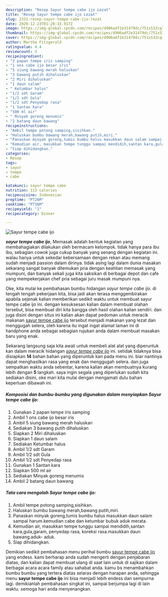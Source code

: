 ```yaml
---
description: "Resep Sayur tempe cabe ijo Lezat"
title: "Resep Sayur tempe cabe ijo Lezat"
slug: 2331-resep-sayur-tempe-cabe-ijo-lezat
date: 2020-12-23T01:20:33.917Z
image: https://img-global.cpcdn.com/recipes/d906adf2e31479dc/751x532cq70/sayur-tempe-cabe-ijo-foto-resep-utama.jpg
thumbnail: https://img-global.cpcdn.com/recipes/d906adf2e31479dc/751x532cq70/sayur-tempe-cabe-ijo-foto-resep-utama.jpg
cover: https://img-global.cpcdn.com/recipes/d906adf2e31479dc/751x532cq70/sayur-tempe-cabe-ijo-foto-resep-utama.jpg
author: Martha Fitzgerald
ratingvalue: 4.4
reviewcount: 3
recipeingredient:
- "2 papan tempe iris samping"
- "1 ons cabe ijo besar iris"
- "5 siung bawang merah haluskan"
- "3 bawang putih dihaluskan"
- "2 Miri dihaluskan"
- "1 daun salam"
- " Ketumbar halus"
- "1/2 sdt Garam"
- "1/2 sdt Gula"
- "1/2 sdt Penyedap rasa"
- "1 Santan kara"
- "500 ml air"
- " Minyak goreng menumis"
- "2 batang daun bawang"
recipeinstructions:
- "Ambil tempe potong samping,sisihkan."
- "Haluskan bumbu bawang merah,bawang putih,miri."
- "Panaskan minyak goreng,tumis bumbu halus masukkan daun salam sampai harum.kemudian cabe dan ketumbar bubuk aduk merata."
- "Kemudian air, masukkan tempe tunggu sampai mendidih,santan kara,gula,garam, penyedap rasa, koreksi rasa.masukkan daun bawang.aduk- aduk."
- "Siap dihidangkan."
categories:
- Resep
tags:
- sayur
- tempe
- cabe

katakunci: sayur tempe cabe 
nutrition: 113 calories
recipecuisine: Indonesian
preptime: "PT26M"
cooktime: "PT36M"
recipeyield: "1"
recipecategory: Dinner

---
```



![Sayur tempe cabe ijo](https://img-global.cpcdn.com/recipes/d906adf2e31479dc/751x532cq70/sayur-tempe-cabe-ijo-foto-resep-utama.jpg)

<b><i>sayur tempe cabe ijo</i></b>, Memasak adalah bentuk kegiatan yang membahagiakan dilakukan oleh bermacam kelompok. tidak hanya para ibu ibu, sebagian cowok juga cukup banyak yang senang dengan kegiatan ini. walau hanya untuk sekedar kebersamaan dengan rekan atau memang sudah menjadi passion dalam dirinya. tidak asing lagi dalam dunia masakan sekarang sangat banyak ditemukan pria dengan keahlian memasak yang mumpuni, dan banyak sekali juga kita saksikan di berbagai depot dan cafe yang mempekerjakan chef pria sebagai juru masak mumpuni nya.

Oke, kita mulai ke pembahasan bumbu hidangan <i>sayur tempe cabe ijo</i>. di tengah tengah pekerjaan kita, bisa jadi akan terasa menggembirakan apabila sejenak kalian memberikan sedikit waktu untuk membuat sayur tempe cabe ijo ini. dengan kesuksesan kalian dalam membuat olahan tersebut, bisa membuat diri kita bangga oleh hasil olahan kalian sendiri. dan juga disini dengan situs ini kalian akan dapat pedoman untuk meracik makanan <u>sayur tempe cabe ijo</u> tersebut menjadi makanan yang lezat dan menggugah selera, oleh karena itu ingat ingat alamat laman ini di handphone anda sebagai sebagian rujukan anda dalam membuat masakan baru yang enak.




Sekarang langsung saja kita awali untuk membeli alat alat yang diperuntuk kan dalam meracik hidangan <u><i>sayur tempe cabe ijo</i></u> ini. setidak tidaknya bisa disiapkan <b>14</b> bahan bahan yang diperuntuk kan pada menu ini. biar nantinya dapat menghasilkan rasa yang enak dan menggugah selera. dan juga sempatkan waktu anda sebentar, karena kalian akan membuatnya kurang lebih dengan <b>5</b> langkah. saya ingin segala yang diperlukan sudah kita sediakan disini, oke mari kita mulai dengan mengamati dulu bahan keperluan dibawah ini.

<!--inarticleads1-->

##### Komposisi dan bumbu-bumbu yang digunakan dalam menyiapkan Sayur tempe cabe ijo:

1. Gunakan 2 papan tempe iris samping
1. Ambil 1 ons cabe ijo besar iris
1. Ambil 5 siung bawang merah haluskan
1. Sediakan 3 bawang putih dihaluskan
1. Siapkan 2 Miri dihaluskan
1. Siapkan 1 daun salam
1. Sediakan  Ketumbar halus
1. Ambil 1/2 sdt Garam
1. Ambil 1/2 sdt Gula
1. Ambil 1/2 sdt Penyedap rasa
1. Gunakan 1 Santan kara
1. Siapkan 500 ml air
1. Sediakan  Minyak goreng menumis
1. Ambil 2 batang daun bawang




<!--inarticleads2-->

##### Tata cara mengolah Sayur tempe cabe ijo:

1. Ambil tempe potong samping,sisihkan.
1. Haluskan bumbu bawang merah,bawang putih,miri.
1. Panaskan minyak goreng,tumis bumbu halus masukkan daun salam sampai harum.kemudian cabe dan ketumbar bubuk aduk merata.
1. Kemudian air, masukkan tempe tunggu sampai mendidih,santan kara,gula,garam, penyedap rasa, koreksi rasa.masukkan daun bawang.aduk- aduk.
1. Siap dihidangkan.




Demikian sedikit pembahasan menu perihal bumbu <u>sayur tempe cabe ijo</u> yang endess. kami berharap anda sudah mengerti dengan penjabaran diatas, dan kalian dapat membuat ulang di saat lain untuk di sajikan dalam berbagai acara acara family atau sahabat anda. kamu bs menambahkan bumbu bumbu yang tertera diatas selaras dengan harapan anda, sehingga menu <b>sayur tempe cabe ijo</b> ini bisa menjadi lebih endess dan sempurna lagi. demikianlah pembahasan singkat ini, sampai berjumpa lagi di lain waktu. semoga hari anda menyenangkan.
